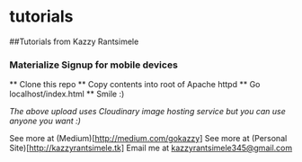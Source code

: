 # tutorials
##Tutorials from Kazzy Rantsimele
### Materialize Signup for mobile devices
** Clone this repo
** Copy contents into root of Apache httpd
** Go localhost/index.html
** Smile :)

*The above upload uses Cloudinary image hosting service but you can use anyone you want :)*

See more at (Medium)[http://medium.com/gokazzy]
See more at (Personal Site)[http://kazzyrantsimele.tk]
Email me at kazzyrantsimele345@gmail.com
